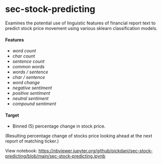 # sec-stock-predicting

Examines the potential use of linguistic features of financial report text to predict stock price movement using various sklearn classification models.


#### Features
 - *word count*
 - *char count*
 - *sentence count*
 - *common words*
 - *words / sentence*
 - *char / sentence*
 - *word change*
 - *negative sentiment*
 - *positive sentiment*
 - *neutral sentiment*
 - *compound sentiment*
 
 #### Target
- Binned (5) percentage change in stock price. 

(Resulting percentage change of stocks price looking ahead at the next report of matching ticker.)


View notebook: https://nbviewer.jupyter.org/github/pickdani/sec-stock-predicting/blob/main/sec-stock-predicting.ipynb

